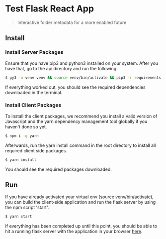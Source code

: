 # Test Flask React App
> Interactive folder metadata for a more enabled future

## Install

### Install Server Packages
Ensure that you have pip3 and python3 installed on your system. 
After you have that, go to the api directory and run the following:
```bash
$ py3 -m venv venv && source venv/bin/activate && pip3 -r requirements.txt
```

If everything worked out, you should see the required dependencies downloaded in the terminal.

### Install Client Packages

To install the client packages, we recommend you install a valid version of Javascript and the yarn dependency management tool globally if you haven't done so yet. 

```bash
$ npm i -g yarn
```

Afterwards, run the yarn install command in the root directory to install all required client side packages.

```bash
$ yarn install
```

You should see the required packages downloaded.

## Run
If you have already activated your virtual env (source venv/bin/activate), you can build the client-side application and run the flask server by using the npm script 'start'.

```bash
$ yarn start
```

If everything has been completed up until this point, you should be able to hit a running flask server with the application in your browser [here](http://localhost:5000/).
